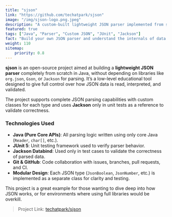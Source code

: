 ```yaml
---
title: "sjson"
link: "https://github.com/techatpark/sjson"
image: "/img/sjson-logo.png.jpeg"
description: "A custom-built lightweight JSON parser implemented from scratch in Java"
featured: true
tags: ["Java", "Parser", "Custom JSON", "JUnit", "Jackson"]
fact: "Build your own JSON parser and understand the internals of data parsing."
weight: 110
sitemap: 
    priority: 0.8
---
```


**sjson** is an open-source project aimed at building a **lightweight JSON parser** completely from scratch in Java, without depending on libraries like `org.json`, `Gson`, or `Jackson` for parsing. It’s a low-level educational tool designed to give full control over how JSON data is read, interpreted, and validated.

The project supports complete JSON parsing capabilities with custom classes for each type and uses **Jackson** only in unit tests as a reference to validate correctness.



### Technologies Used

- **Java (Pure Core APIs)**: All parsing logic written using only core Java (`Reader`, `char[]`, etc.).
- **JUnit 5**: Unit testing framework used to verify parser behavior.
- **Jackson Databind**: Used only in test cases to validate the correctness of parsed data.
- **Git & GitHub**: Code collaboration with issues, branches, pull requests, and CI.
- **Modular Design**: Each JSON type (`JsonBoolean`, `JsonNumber`, etc.) is implemented as a separate class for clarity and testing.

This project is a great example for those wanting to dive deep into how JSON works, or for environments where using full libraries would be overkill.

> Project Link: [techatpark/sjson](https://github.com/techatpark/sjson)
